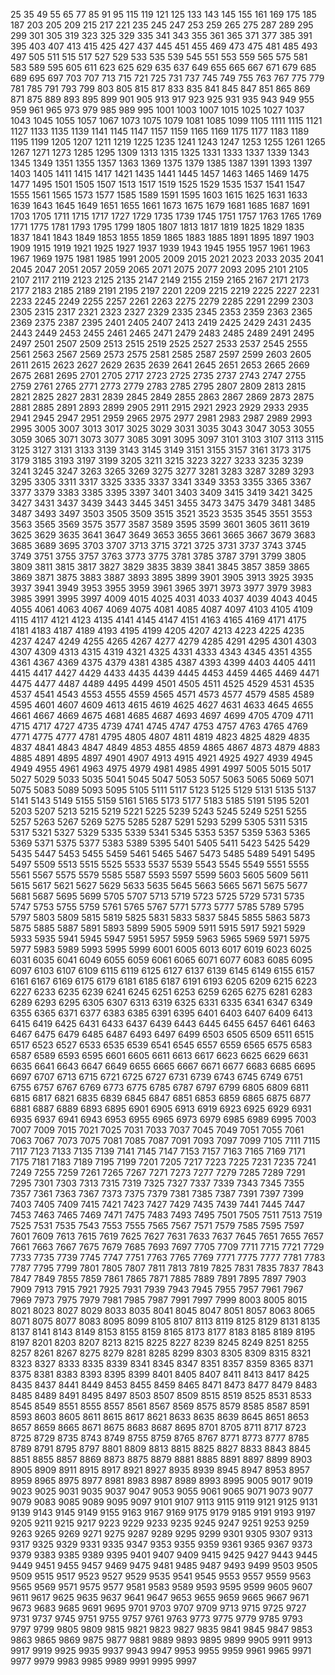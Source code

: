 25
35
49
55
65
77
85
91
95
115
119
121
125
133
143
145
155
161
169
175
185
187
203
205
209
215
217
221
235
245
247
253
259
265
275
287
289
295
299
301
305
319
323
325
329
335
341
343
355
361
365
371
377
385
391
395
403
407
413
415
425
427
437
445
451
455
469
473
475
481
485
493
497
505
511
515
517
527
529
533
535
539
545
551
553
559
565
575
581
583
589
595
605
611
623
625
629
635
637
649
655
665
667
671
679
685
689
695
697
703
707
713
715
721
725
731
737
745
749
755
763
767
775
779
781
785
791
793
799
803
805
815
817
833
835
841
845
847
851
865
869
871
875
889
893
895
899
901
905
913
917
923
925
931
935
943
949
955
959
961
965
973
979
985
989
995
1001
1003
1007
1015
1025
1027
1037
1043
1045
1055
1057
1067
1073
1075
1079
1081
1085
1099
1105
1111
1115
1121
1127
1133
1135
1139
1141
1145
1147
1157
1159
1165
1169
1175
1177
1183
1189
1195
1199
1205
1207
1211
1219
1225
1235
1241
1243
1247
1253
1255
1261
1265
1267
1271
1273
1285
1295
1309
1313
1315
1325
1331
1333
1337
1339
1343
1345
1349
1351
1355
1357
1363
1369
1375
1379
1385
1387
1391
1393
1397
1403
1405
1411
1415
1417
1421
1435
1441
1445
1457
1463
1465
1469
1475
1477
1495
1501
1505
1507
1513
1517
1519
1525
1529
1535
1537
1541
1547
1555
1561
1565
1573
1577
1585
1589
1591
1595
1603
1615
1625
1631
1633
1639
1643
1645
1649
1651
1655
1661
1673
1675
1679
1681
1685
1687
1691
1703
1705
1711
1715
1717
1727
1729
1735
1739
1745
1751
1757
1763
1765
1769
1771
1775
1781
1793
1795
1799
1805
1807
1813
1817
1819
1825
1829
1835
1837
1841
1843
1849
1853
1855
1859
1865
1883
1885
1891
1895
1897
1903
1909
1915
1919
1921
1925
1927
1937
1939
1943
1945
1955
1957
1961
1963
1967
1969
1975
1981
1985
1991
2005
2009
2015
2021
2023
2033
2035
2041
2045
2047
2051
2057
2059
2065
2071
2075
2077
2093
2095
2101
2105
2107
2117
2119
2123
2125
2135
2147
2149
2155
2159
2165
2167
2171
2173
2177
2183
2185
2189
2191
2195
2197
2201
2209
2215
2219
2225
2227
2231
2233
2245
2249
2255
2257
2261
2263
2275
2279
2285
2291
2299
2303
2305
2315
2317
2321
2323
2327
2329
2335
2345
2353
2359
2363
2365
2369
2375
2387
2395
2401
2405
2407
2413
2419
2425
2429
2431
2435
2443
2449
2453
2455
2461
2465
2471
2479
2483
2485
2489
2491
2495
2497
2501
2507
2509
2513
2515
2519
2525
2527
2533
2537
2545
2555
2561
2563
2567
2569
2573
2575
2581
2585
2587
2597
2599
2603
2605
2611
2615
2623
2627
2629
2635
2639
2641
2645
2651
2653
2665
2669
2675
2681
2695
2701
2705
2717
2723
2725
2735
2737
2743
2747
2755
2759
2761
2765
2771
2773
2779
2783
2785
2795
2807
2809
2813
2815
2821
2825
2827
2831
2839
2845
2849
2855
2863
2867
2869
2873
2875
2881
2885
2891
2893
2899
2905
2911
2915
2921
2923
2929
2933
2935
2941
2945
2947
2951
2959
2965
2975
2977
2981
2983
2987
2989
2993
2995
3005
3007
3013
3017
3025
3029
3031
3035
3043
3047
3053
3055
3059
3065
3071
3073
3077
3085
3091
3095
3097
3101
3103
3107
3113
3115
3125
3127
3131
3133
3139
3143
3145
3149
3151
3155
3157
3161
3173
3175
3179
3185
3193
3197
3199
3205
3211
3215
3223
3227
3233
3235
3239
3241
3245
3247
3263
3265
3269
3275
3277
3281
3283
3287
3289
3293
3295
3305
3311
3317
3325
3335
3337
3341
3349
3353
3355
3365
3367
3377
3379
3383
3385
3395
3397
3401
3403
3409
3415
3419
3421
3425
3427
3431
3437
3439
3443
3445
3451
3455
3473
3475
3479
3481
3485
3487
3493
3497
3503
3505
3509
3515
3521
3523
3535
3545
3551
3553
3563
3565
3569
3575
3577
3587
3589
3595
3599
3601
3605
3611
3619
3625
3629
3635
3641
3647
3649
3653
3655
3661
3665
3667
3679
3683
3685
3689
3695
3703
3707
3713
3715
3721
3725
3731
3737
3743
3745
3749
3751
3755
3757
3763
3773
3775
3781
3785
3787
3791
3799
3805
3809
3811
3815
3817
3827
3829
3835
3839
3841
3845
3857
3859
3865
3869
3871
3875
3883
3887
3893
3895
3899
3901
3905
3913
3925
3935
3937
3941
3949
3953
3955
3959
3961
3965
3971
3973
3977
3979
3983
3985
3991
3995
3997
4009
4015
4025
4031
4033
4037
4039
4043
4045
4055
4061
4063
4067
4069
4075
4081
4085
4087
4097
4103
4105
4109
4115
4117
4121
4123
4135
4141
4145
4147
4151
4163
4165
4169
4171
4175
4181
4183
4187
4189
4193
4195
4199
4205
4207
4213
4223
4225
4235
4237
4247
4249
4255
4265
4267
4277
4279
4285
4291
4295
4301
4303
4307
4309
4313
4315
4319
4321
4325
4331
4333
4343
4345
4351
4355
4361
4367
4369
4375
4379
4381
4385
4387
4393
4399
4403
4405
4411
4415
4417
4427
4429
4433
4435
4439
4445
4453
4459
4465
4469
4471
4475
4477
4487
4489
4495
4499
4501
4505
4511
4525
4529
4531
4535
4537
4541
4543
4553
4555
4559
4565
4571
4573
4577
4579
4585
4589
4595
4601
4607
4609
4613
4615
4619
4625
4627
4631
4633
4645
4655
4661
4667
4669
4675
4681
4685
4687
4693
4697
4699
4705
4709
4711
4715
4717
4727
4735
4739
4741
4745
4747
4753
4757
4763
4765
4769
4771
4775
4777
4781
4795
4805
4807
4811
4819
4823
4825
4829
4835
4837
4841
4843
4847
4849
4853
4855
4859
4865
4867
4873
4879
4883
4885
4891
4895
4897
4901
4907
4913
4915
4921
4925
4927
4939
4945
4949
4955
4961
4963
4975
4979
4981
4985
4991
4997
5005
5015
5017
5027
5029
5033
5035
5041
5045
5047
5053
5057
5063
5065
5069
5071
5075
5083
5089
5093
5095
5105
5111
5117
5123
5125
5129
5131
5135
5137
5141
5143
5149
5155
5159
5161
5165
5173
5177
5183
5185
5191
5195
5201
5203
5207
5213
5215
5219
5221
5225
5239
5243
5245
5249
5251
5255
5257
5263
5267
5269
5275
5285
5287
5291
5293
5299
5305
5311
5315
5317
5321
5327
5329
5335
5339
5341
5345
5353
5357
5359
5363
5365
5369
5371
5375
5377
5383
5389
5395
5401
5405
5411
5423
5425
5429
5435
5447
5453
5455
5459
5461
5465
5467
5473
5485
5489
5491
5495
5497
5509
5513
5515
5525
5533
5537
5539
5543
5545
5549
5551
5555
5561
5567
5575
5579
5585
5587
5593
5597
5599
5603
5605
5609
5611
5615
5617
5621
5627
5629
5633
5635
5645
5663
5665
5671
5675
5677
5681
5687
5695
5699
5705
5707
5713
5719
5723
5725
5729
5731
5735
5747
5753
5755
5759
5761
5765
5767
5771
5773
5777
5785
5789
5795
5797
5803
5809
5815
5819
5825
5831
5833
5837
5845
5855
5863
5873
5875
5885
5887
5891
5893
5899
5905
5909
5911
5915
5917
5921
5929
5933
5935
5941
5945
5947
5951
5957
5959
5963
5965
5969
5971
5975
5977
5983
5989
5993
5995
5999
6001
6005
6013
6017
6019
6023
6025
6031
6035
6041
6049
6055
6059
6061
6065
6071
6077
6083
6085
6095
6097
6103
6107
6109
6115
6119
6125
6127
6137
6139
6145
6149
6155
6157
6161
6167
6169
6175
6179
6181
6185
6187
6191
6193
6205
6209
6215
6223
6227
6233
6235
6239
6241
6245
6251
6253
6259
6265
6275
6281
6283
6289
6293
6295
6305
6307
6313
6319
6325
6331
6335
6341
6347
6349
6355
6365
6371
6377
6383
6385
6391
6395
6401
6403
6407
6409
6413
6415
6419
6425
6431
6433
6437
6439
6443
6445
6455
6457
6461
6463
6467
6475
6479
6485
6487
6493
6497
6499
6503
6505
6509
6511
6515
6517
6523
6527
6533
6535
6539
6541
6545
6557
6559
6565
6575
6583
6587
6589
6593
6595
6601
6605
6611
6613
6617
6623
6625
6629
6631
6635
6641
6643
6647
6649
6655
6665
6667
6671
6677
6683
6685
6695
6697
6707
6713
6715
6721
6725
6727
6731
6739
6743
6745
6749
6751
6755
6757
6767
6769
6773
6775
6785
6787
6797
6799
6805
6809
6811
6815
6817
6821
6835
6839
6845
6847
6851
6853
6859
6865
6875
6877
6881
6887
6889
6893
6895
6901
6905
6913
6919
6923
6925
6929
6931
6935
6937
6941
6943
6953
6955
6965
6973
6979
6985
6989
6995
7003
7007
7009
7015
7021
7025
7031
7033
7037
7045
7049
7051
7055
7061
7063
7067
7073
7075
7081
7085
7087
7091
7093
7097
7099
7105
7111
7115
7117
7123
7133
7135
7139
7141
7145
7147
7153
7157
7163
7165
7169
7171
7175
7181
7183
7189
7195
7199
7201
7205
7217
7223
7225
7231
7235
7241
7249
7255
7259
7261
7265
7267
7271
7273
7277
7279
7285
7289
7291
7295
7301
7303
7313
7315
7319
7325
7327
7337
7339
7343
7345
7355
7357
7361
7363
7367
7373
7375
7379
7381
7385
7387
7391
7397
7399
7403
7405
7409
7415
7421
7423
7427
7429
7435
7439
7441
7445
7447
7453
7463
7465
7469
7471
7475
7483
7493
7495
7501
7505
7511
7513
7519
7525
7531
7535
7543
7553
7555
7565
7567
7571
7579
7585
7595
7597
7601
7609
7613
7615
7619
7625
7627
7631
7633
7637
7645
7651
7655
7657
7661
7663
7667
7675
7679
7685
7693
7697
7705
7709
7711
7715
7721
7729
7733
7735
7739
7745
7747
7751
7763
7765
7769
7771
7775
7777
7781
7783
7787
7795
7799
7801
7805
7807
7811
7813
7819
7825
7831
7835
7837
7843
7847
7849
7855
7859
7861
7865
7871
7885
7889
7891
7895
7897
7903
7909
7913
7915
7921
7925
7931
7939
7943
7945
7955
7957
7961
7967
7969
7973
7975
7979
7981
7985
7987
7991
7997
7999
8003
8005
8015
8021
8023
8027
8029
8033
8035
8041
8045
8047
8051
8057
8063
8065
8071
8075
8077
8083
8095
8099
8105
8107
8113
8119
8125
8129
8131
8135
8137
8141
8143
8149
8153
8155
8159
8165
8173
8177
8183
8185
8189
8195
8197
8201
8203
8207
8213
8215
8225
8227
8239
8245
8249
8251
8255
8257
8261
8267
8275
8279
8281
8285
8299
8303
8305
8309
8315
8321
8323
8327
8333
8335
8339
8341
8345
8347
8351
8357
8359
8365
8371
8375
8381
8383
8393
8395
8399
8401
8405
8407
8411
8413
8417
8425
8435
8437
8441
8449
8453
8455
8459
8465
8471
8473
8477
8479
8483
8485
8489
8491
8495
8497
8503
8507
8509
8515
8519
8525
8531
8533
8545
8549
8551
8555
8557
8561
8567
8569
8575
8579
8585
8587
8591
8593
8603
8605
8611
8615
8617
8621
8633
8635
8639
8645
8651
8653
8657
8659
8665
8671
8675
8683
8687
8695
8701
8705
8711
8717
8723
8725
8729
8735
8743
8749
8755
8759
8765
8767
8771
8773
8777
8785
8789
8791
8795
8797
8801
8809
8813
8815
8825
8827
8833
8843
8845
8851
8855
8857
8869
8873
8875
8879
8881
8885
8891
8897
8899
8903
8905
8909
8911
8915
8917
8921
8927
8935
8939
8945
8947
8953
8957
8959
8965
8975
8977
8981
8983
8987
8989
8993
8995
9005
9017
9019
9023
9025
9031
9035
9037
9047
9053
9055
9061
9065
9071
9073
9077
9079
9083
9085
9089
9095
9097
9101
9107
9113
9115
9119
9121
9125
9131
9139
9143
9145
9149
9155
9163
9167
9169
9175
9179
9185
9191
9193
9197
9205
9211
9215
9217
9223
9229
9233
9235
9245
9247
9251
9253
9259
9263
9265
9269
9271
9275
9287
9289
9295
9299
9301
9305
9307
9313
9317
9325
9329
9331
9335
9347
9353
9355
9359
9361
9365
9367
9373
9379
9383
9385
9389
9395
9401
9407
9409
9415
9425
9427
9443
9445
9449
9451
9455
9457
9469
9475
9481
9485
9487
9493
9499
9503
9505
9509
9515
9517
9523
9527
9529
9535
9541
9545
9553
9557
9559
9563
9565
9569
9571
9575
9577
9581
9583
9589
9593
9595
9599
9605
9607
9611
9617
9625
9635
9637
9641
9647
9653
9655
9659
9665
9667
9671
9673
9683
9685
9691
9695
9701
9703
9707
9709
9713
9715
9725
9727
9731
9737
9745
9751
9755
9757
9761
9763
9773
9775
9779
9785
9793
9797
9799
9805
9809
9815
9821
9823
9827
9835
9841
9845
9847
9853
9863
9865
9869
9875
9877
9881
9889
9893
9895
9899
9905
9911
9913
9917
9919
9925
9935
9937
9943
9947
9953
9955
9959
9961
9965
9971
9977
9979
9983
9985
9989
9991
9995
9997